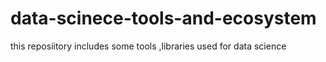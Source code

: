 # data-scinece-tools-and-ecosystem
this reposiitory includes some tools ,libraries used for data science
